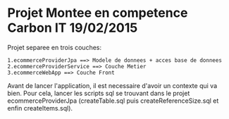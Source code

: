 # Projet Montee en competence Carbon IT 19/02/2015

Projet separee en trois couches:

	1.ecommerceProviderJpa ==> Modele de donnees + acces base de donnees
	2.ecommerceProviderService ==> Couche Metier
	3.ecommerceWebApp ==> Couche Front
	
Avant de lancer l'application, il est necessaire d'avoir un contexte qui va bien.
Pour cela, lancer les scripts sql se trouvant dans le projet ecommerceProviderJpa (createTable.sql puis createReferenceSize.sql et 
enfin createItems.sql).
